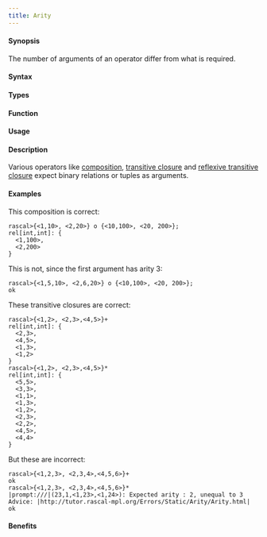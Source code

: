 ```yaml
---
title: Arity
---
```


#### Synopsis

The number of arguments of an operator differ from what is required.

#### Syntax

#### Types

#### Function
       
#### Usage

#### Description

Various operators like [composition](/docs/Rascal/Expressions/Values/Relation/Composition), 
[transitive closure](/docs/Rascal/Expressions/Values/Relation/TransitiveClosure) and 
[reflexive transitive closure](/docs/Rascal/Expressions/Values/Relation/ReflexiveTransitiveClosure) 
expect binary relations or tuples as arguments.

#### Examples

This composition is correct:

```rascal-shell
rascal>{<1,10>, <2,20>} o {<10,100>, <20, 200>};
rel[int,int]: {
  <1,100>,
  <2,200>
}
```
This is not, since the first argument has arity 3:

```rascal-shell
rascal>{<1,5,10>, <2,6,20>} o {<10,100>, <20, 200>};
ok
```

These transitive closures are correct:

```rascal-shell
rascal>{<1,2>, <2,3>,<4,5>}+
rel[int,int]: {
  <2,3>,
  <4,5>,
  <1,3>,
  <1,2>
}
rascal>{<1,2>, <2,3>,<4,5>}*
rel[int,int]: {
  <5,5>,
  <3,3>,
  <1,1>,
  <1,3>,
  <1,2>,
  <2,3>,
  <2,2>,
  <4,5>,
  <4,4>
}
```
But these are incorrect:

```rascal-shell
rascal>{<1,2,3>, <2,3,4>,<4,5,6>}+
ok
rascal>{<1,2,3>, <2,3,4>,<4,5,6>}*
|prompt:///|(23,1,<1,23>,<1,24>): Expected arity : 2, unequal to 3
Advice: |http://tutor.rascal-mpl.org/Errors/Static/Arity/Arity.html|
ok
```
#### Benefits


